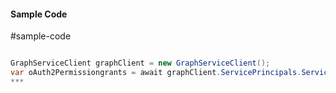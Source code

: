 #### Sample Code
#sample-code 

```C#

GraphServiceClient graphClient = new GraphServiceClient();
var oAuth2Permissiongrants = await graphClient.ServicePrincipals.ServicePrincipals.OAuth2Permissiongrants.Request().GetAsync();
*** 

```